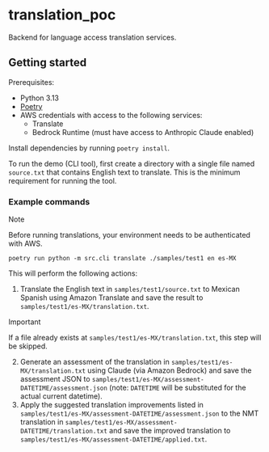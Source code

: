 # translation_poc

Backend for language access translation services.

## Getting started

Prerequisites:

- Python 3.13
- [Poetry](https://python-poetry.org/)
- AWS credentials with access to the following services:
  - Translate
  - Bedrock Runtime (must have access to Anthropic Claude enabled)

Install dependencies by running `poetry install`.

To run the demo (CLI tool), first create a directory with a single file named `source.txt` that contains English text to translate.
This is the minimum requirement for running the tool.

### Example commands

> [!NOTE]
> Before running translations, your environment needs to be authenticated with AWS.

```cli
poetry run python -m src.cli translate ./samples/test1 en es-MX
```

This will perform the following actions:

1. Translate the English text in `samples/test1/source.txt` to Mexican Spanish using Amazon Translate
  and save the result to `samples/test1/es-MX/translation.txt`.

  > [!IMPORTANT]
  > If a file already exists at `samples/test1/es-MX/translation.txt`, this step will be skipped.

2. Generate an assessment of the translation in `samples/test1/es-MX/translation.txt` using Claude (via Amazon Bedrock)
  and save the assessment JSON to `samples/test1/es-MX/assessment-DATETIME/assessment.json`
  (note: `DATETIME` will be substituted for the actual current datetime).
3. Apply the suggested translation improvements listed in `samples/test1/es-MX/assessment-DATETIME/assessment.json`
  to the NMT translation in `samples/test1/es-MX/assessment-DATETIME/translation.txt`
  and save the improved translation to `samples/test1/es-MX/assessment-DATETIME/applied.txt`.
